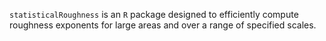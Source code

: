 `statisticalRoughness` is an `R` package designed to efficiently compute roughness exponents for large areas and over a range of specified scales.